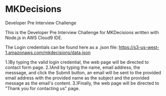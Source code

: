 # MKDecisions
Developer Pre Interview Challenge

This is the Developer Pre Interview Challenge for MKDecisions written with Node.js in AWS Cloud9 IDE.

The Login credentials can be found here as a .json file: https://s3-us-west-1.amazonaws.com/mkdecisions/data.json

1.)By typing the valid login credential, the web page will be directed to contact form page.
2.)And by typing the name, email address, the messsage, and click the Submit button, an email will be sent to the provided email address with the provided name as the subject and the provided message as the email's content.
3.)Finally, the web page will be directed to "Thank you for contacting us" page.

